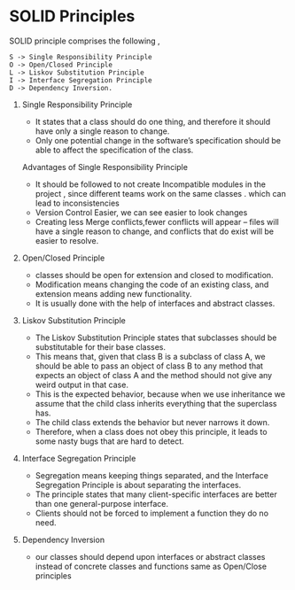 # SOLID Principles

SOLID principle comprises the following ,

    S -> Single Responsibility Principle 
    O -> Open/Closed Principle
    L -> Liskov Substitution Principle
    I -> Interface Segregation Principle
    D -> Dependency Inversion.

1. Single Responsibility Principle
    - It states that a class should do one thing, and therefore it should have only a single reason to change.
    - Only one potential change in the software’s specification should be able to affect the specification of the class.

   Advantages of Single Responsibility Principle
    - It should be followed to not create Incompatible modules in the project , since different teams work on the same
      classes . which can lead to inconsistencies
    - Version Control Easier, we can see easier to look changes
    - Creating less Merge conflicts,fewer conflicts will appear – files will have a single reason to change, and
      conflicts that do exist will be easier to resolve.


2. Open/Closed Principle
    - classes should be open for extension and closed to modification.
    - Modification means changing the code of an existing class, and extension means adding new functionality.
    - It is usually done with the help of interfaces and abstract classes.


3. Liskov Substitution Principle
    - The Liskov Substitution Principle states that subclasses should be substitutable for their base classes.
    - This means that, given that class B is a subclass of class A, we should be able to pass an object of class B to
      any method that expects an object of class A and the method should not give any weird output in that case.
    - This is the expected behavior, because when we use inheritance we assume that the child class inherits everything
      that the superclass has.
    - The child class extends the behavior but never narrows it down.
    - Therefore, when a class does not obey this principle, it leads to some nasty bugs that are hard to detect.


4. Interface Segregation Principle
    - Segregation means keeping things separated, and the Interface Segregation Principle is about separating the
      interfaces.
    - The principle states that many client-specific interfaces are better than one general-purpose interface.
    - Clients should not be forced to implement a function they do no need.


5. Dependency Inversion

    - our classes should depend upon interfaces or abstract classes instead of concrete classes and functions same as
      Open/Close principles
